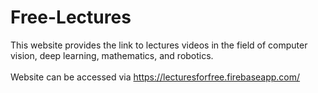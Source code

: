 # Free-Lectures

This website provides the link to lectures videos in the field of computer vision, deep learning, mathematics, and robotics. <br/><br/>
Website can be accessed via https://lecturesforfree.firebaseapp.com/

